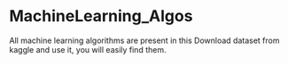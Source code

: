 # MachineLearning_Algos
All machine learning algorithms are present in this
Download dataset from kaggle and use it, you will easily find them.
